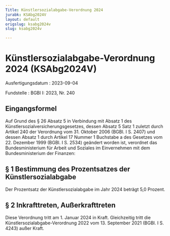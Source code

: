 ```yaml
---
Title: Künstlersozialabgabe-Verordnung 2024
jurabk: KSAbg2024V
layout: default
origslug: ksabg2024v
slug: ksabg2024v

---
```


# Künstlersozialabgabe-Verordnung 2024 (KSAbg2024V)

Ausfertigungsdatum
:   2023-09-04

Fundstelle
:   BGBl I: 2023, Nr. 240


## Eingangsformel

Auf Grund des § 26 Absatz 5 in Verbindung mit Absatz 1 des
Künstlersozialversicherungsgesetzes, dessen Absatz 5 Satz 1 zuletzt
durch Artikel 240 der Verordnung vom 31. Oktober 2006 (BGBl. I S.
2407) und dessen Absatz 1 durch Artikel 17 Nummer 1 Buchstabe a des
Gesetzes vom 22. Dezember 1999 (BGBl. I S. 2534) geändert worden ist,
verordnet das Bundesministerium für Arbeit und Soziales im
Einvernehmen mit dem Bundesministerium der Finanzen:


## § 1 Bestimmung des Prozentsatzes der Künstlersozialabgabe

Der Prozentsatz der Künstlersozialabgabe im Jahr 2024 beträgt 5,0
Prozent.


## § 2 Inkrafttreten, Außerkrafttreten

Diese Verordnung tritt am 1. Januar 2024 in Kraft. Gleichzeitig tritt
die Künstlersozialabgabe-Verordnung 2022 vom 13. September 2021 (BGBl.
I S. 4243) außer Kraft.

